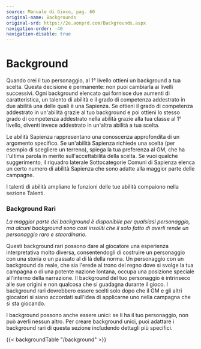 ```yaml
---
source: Manuale di Gioco, pag. 60
original-name: Backgrounds
original-srd: https://2e.aonprd.com/Backgrounds.aspx
navigation-order: -40
navigation-disable: true
---
```


# Background

Quando crei il tuo personaggio, al 1° livello ottieni un background a tua
scelta. Questa decisione è permanente: non puoi cambiarla ai livelli successivi.
Ogni background elencato qui fornisce due aumenti di caratteristica, un talento
di abilità e il grado di competenza addestrato in due abilità una delle quali è
una Sapienza. Se ottieni il grado di competenza addestrato in un'abilità grazie
al tuo background e poi ottieni lo stesso grado di competenza addestrato nella
abilità grazie alla tua classe al 1° livello, diventi invece addestrato in
un'altra abilità a tua scelta.

Le abilità Sapienza rappresentano una conoscenza approfondita di un argomento
specifico. Se un'abilità Sapienza richiede una scelta (per esempio di scegliere
un terreno), spiega la tua preferenza al GM, che ha l'ultima parola in merito
sull'accettabilità della scelta. Se vuoi qualche suggerimento, il riquadro
laterale Sottocategorie Comuni di Sapienza elenca un certo numero di abilità
Sapienza che sono adatte alla maggior parte delle campagne.

I talenti di abilità ampliano le funzioni delle tue abilità compaiono nella
sezione Talenti.

### Background Rari

_La maggior parte dei background è disponibile per qualsiasi personaggio, ma
alcuni background sono così insoliti che il solo fatto di averli rende un
personaggio raro e staordinario._

Questi background rari possono dare al giocatore una esperienza interpretativa
molto diversa, consentendogli di costruire un personaggio con una storia o un
passato al di là della norma. Un personaggio con un background da reale, che sia
l'erede al trono del regno dove si svolge la tua campagna o di una potente
nazione lontana, occupa una posizione speciale all'interno della narrazione. Il
background del tuo personaggio è intrinseco alle sue origini e non qualcosa che
si guadagna durante il gioco. I background rari dovrebbero essere scelti solo
dopo che il GM e gli altri giocatori si siano accordati sull'idea di applicarne
uno nella campagna che si sta giocando.

I background possono anche essere unici: se li ha il tuo personaggio, non può
averli nessun altro. Per creare background unici, puoi adattare i background
rari di questa sezione includendo dettagli più specifici.

{{< backgroundTable "/background" >}}
